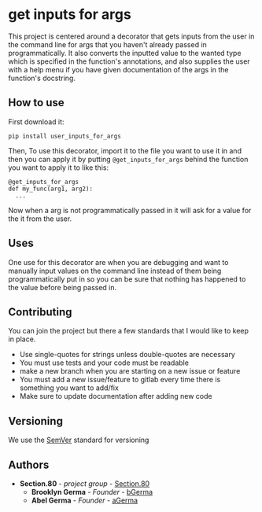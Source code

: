 # get inputs for args

This project is centered around a decorator that gets inputs from the user in 
the command line for args that you haven't already passed in programmatically.
It also converts the inputted value to the wanted type which is specified in the
function's annotations, and also supplies the user with a help menu if you have
given documentation of the args in the function's docstring.

## How to use
First download it:

```
pip install user_inputs_for_args
```

Then, To use this decorator, import it to the file you want to use it in and 
then you can apply it by putting `@get_inputs_for_args` behind the function you 
want to apply it to like this: 
```
@get_inputs_for_args
def my_func(arg1, arg2):
  ...
```
Now when a arg is not programmatically passed in it will ask for a value for the
it from the user.

## Uses

One use for this decorator are when you are debugging and want to manually input
values on the command line instead of them being programmatically put in so you
can be sure that nothing has happened to the value before being passed in.

## Contributing

You can join the project but there a few standards that I would like to keep in place.
- Use single-quotes for strings unless double-quotes are necessary
- You must use tests and your code must be readable
- make a new branch when you are starting on a new issue or feature
- You must add a new issue/feature to gitlab every time there is something you want to add/fix
- Make sure to update documentation after adding new code

## Versioning

We use the [SemVer](http://semver.org/) standard for versioning 

## Authors

* **Section.80** - *project group* - [Section.80](https://gitlab.com/section.80)
    * **Brooklyn Germa** - *Founder* - [bGerma](https://gitlab.com/bGerma)
    * **Abel Germa** - *Founder* - [aGerma](https://gitlab.com/agerma)
